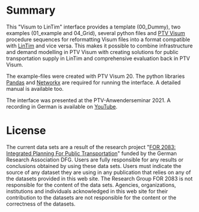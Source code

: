 # Summary
This "Visum to LinTim" interface provides a template (00_Dummy), two examples (01_example and 04_Grid), several python files and [PTV Visum](https://www.ptvgroup.com/en/solutions/products/ptv-visum/) procedure sequences for reformatting Visum files into a format compatible with [LinTim](https://www.lintim.net/) and vice versa. This makes it possible to combine infrastructure and demand modelling in PTV Visum with creating solutions for public transportation supply in LinTim and comprehensive evaluation back in PTV Visum.

The example-files were created with PTV Visum 20. The python libraries [Pandas](https://pandas.pydata.org/) and [Networkx](https://networkx.org/) are required for running the interface. A detailed manual is available too.

The interface was presented at the PTV-Anwenderseminar 2021. A recording in German is available on [YouTube](https://www.youtube.com/watch?v=AMgx6g5g5uw).

# License 

The current data sets are a result of the research project "[FOR 2083: Integrated Planning For Public Transportation](https://for2083.mathematik.uni-kl.de/en/project/index)" funded by the German Research Association DFG. Users are fully responsible for any results or conclusions obtained by using these data sets. Users must indicate the source of any dataset they are using in any publication that relies on any of the datasets provided in this web site.  The Research Group FOR 2083 is not responsible for the content of the data sets. Agencies, organizations, institutions and individuals acknowledged in this web site for their contribution to the datasets are not responsible for the content or the correctness of the datasets.
